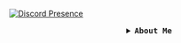 [![Discord Presence](https://lanyard.cnrad.dev/api/481475041217871882?borderRadius=5px&idleMessage=not%20doing%20anything&bg=a)](https://discord.com/users/481475041217871882)

<details align="center">
  <summary> <b> <samp> About Me </samp></b></summary>
  <samp>
    Hi there, I'm Zirmith! 👋

    I'm passionate about coding, gaming, and exploring new technologies. I love to create, learn, and contribute to open-source projects.
  </samp>
<!--   <p align="center">
      <img align="center" href="https://discord.com/users/481475041217871882" src="https://lanyard.cnrad.dev/api/481475041217871882?borderRadius=5px&idleMessage=not%20doing%20anything&bg=a" alt="Zirmith" />
  </p>
</details> --!>

<details align="center">
  <summary> <b> <samp> GitHub Stats </samp></b></summary>
  <samp>
     <p align="center">
      <img align="center" src="https://github-readme-stats.vercel.app/api?username=Zirmith&show_icons=true&theme=dracula" alt="Zirmith" />
    </p>
    <br>
    [![Top Langs]
<p align="center">
      <img align="center" src="https://github-readme-stats.vercel.app/api?username=Zirmith&show_icons=true&theme=dracula" alt="Zirmith" />
    </p>
    
  </samp>
</details>

<details align="center">
  <summary> <b> <samp> Featured Project </samp></b></summary>
  <samp>
    🚀 Check out my recent project: [CivitaiAPI]
      <br>
    <a href="https://github.com/Zirmith/CivitaiAPI">Linked</a>
  </samp>
</details>

<details align="center">
  <summary> <b> <samp> Social Media </samp></b></summary>
  <samp>
    Connect with me on:
     <br>
     - [YouTube]
     <a href="https://www.youtube.com/channel/UC7kreUISW7F0ZJBK0gyhgHA">Channel</a>
      <br>
     - [Steam]
     <a href="https://steamcommunity.com/profiles/76561198084228301/">Profile</a>
      <br>
     - [Discord]
     <a href="https://discord.com/users/481475041217871882">Profile</a>
     <br>
      - [Instagram]
     <a href="https://www.instagram.com/onlyvulpix/">Profile</a>
     <br>
      - [Twitter Aka X]
     <a href="https://twitter.com/_NeuroFox">Profile</a>
   
  </samp>
</details>

<details align="center">
  <summary> <b> <samp> GitHub Contributions </samp></b></summary>
  <samp>
    <p align="center">
      <img align="center" src="https://github-readme-streak-stats.herokuapp.com/?user=Zirmith" alt="Zirmith" />
    </p>
  </samp>
</details>

<details align="center">
  <summary> <b> <samp> Technologies I Love ❤️ </samp></b></summary>
  <samp>
    <br>
    - Frontend: HTML, CSS, JavaScript, React
    <br>
    - Backend: Node.js, Express
    <br>
    - Databases: MongoDB, PostgreSQL
    <br>
    - Game Development: Unity, Unreal Engine
    <br>
    - DevOps: Docker, Kubernetes
    <br>
    - Cloud: AWS, Azure
    <br>
  </samp>
</details>

<details align="center">
  <summary> <b> <samp> Fun Facts </samp></b></summary>
  <samp>
    <br>
    - 🎮 I'm a gaming enthusiast and a proud member of the [VRChat]
    <br>
    (https://www.vrchat.com/)
    community.
    <br>
    - I love exploring virtual worlds and meeting new friends in VRChat!
    <br>
    - 🌍 I enjoy exploring new places and cultures, both in real life and in virtual worlds.
    <br>
    - 🚀 I believe in the power of technology to shape a better future.
    <br>
  </samp>
</details>

<details align="center">
  <summary> <b> <samp> Get in Touch </samp></b></summary>
  <samp>
    Feel free to explore my repositories and reach out to me if you have any questions or want to collaborate on exciting projects!
  </samp>
</details>
